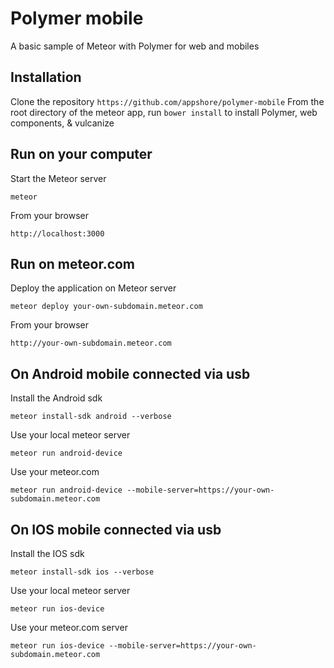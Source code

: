 Polymer mobile
===========

A basic sample of Meteor with Polymer for web and mobiles

## Installation

Clone the repository `https://github.com/appshore/polymer-mobile`
From the root directory of the meteor app, run `bower install` to install Polymer, web components, & vulcanize


## Run on your computer

Start the Meteor server
```
meteor
```

From your browser
```
http://localhost:3000
```

## Run on meteor.com

Deploy the application on Meteor server
```
meteor deploy your-own-subdomain.meteor.com
```

From your browser
```
http://your-own-subdomain.meteor.com
```

## On Android mobile connected via usb

Install the Android sdk
```
meteor install-sdk android --verbose
```

Use your local meteor server
```
meteor run android-device
```

Use your meteor.com
```
meteor run android-device --mobile-server=https://your-own-subdomain.meteor.com
```

## On IOS mobile connected via usb

Install the IOS sdk
```
meteor install-sdk ios --verbose
```

Use your local meteor server
```
meteor run ios-device
```

Use your meteor.com server 
```
meteor run ios-device --mobile-server=https://your-own-subdomain.meteor.com
```

